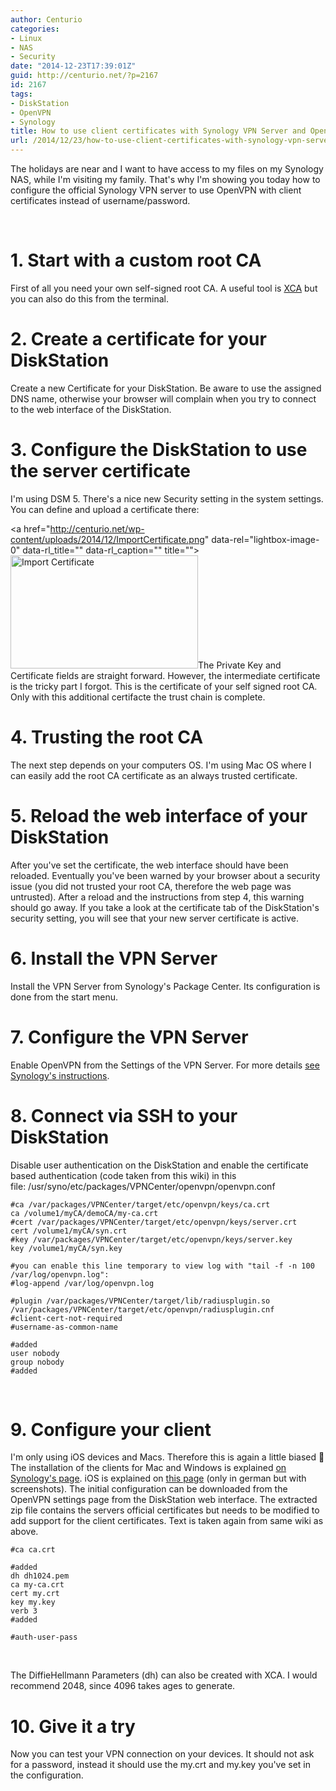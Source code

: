 ```yaml
---
author: Centurio
categories:
- Linux
- NAS
- Security
date: "2014-12-23T17:39:01Z"
guid: http://centurio.net/?p=2167
id: 2167
tags:
- DiskStation
- OpenVPN
- Synology
title: How to use client certificates with Synology VPN Server and OpenVPN
url: /2014/12/23/how-to-use-client-certificates-with-synology-vpn-server-and-openvpn/
---
```

The holidays are near and I want to have access to my files on my Synology NAS, while I'm visiting my family. That's why I'm showing you today how to configure the official Synology VPN server to use OpenVPN with client certificates instead of username/password.

&nbsp;

# 1. Start with a custom root CA

First of all you need your own self-signed root CA. A useful tool is [XCA](http://xca.sourceforge.net/) but you can also do this from the terminal.

# 2. Create a certificate for your DiskStation

Create a new Certificate for your DiskStation. Be aware to use the assigned DNS name, otherwise your browser will complain when you try to connect to the web interface of the DiskStation.

# 3. Configure the DiskStation to use the server certificate

I'm using DSM 5. There's a nice new Security setting in the system settings. You can define and upload a certificate there:

<a href="http://centurio.net/wp-content/uploads/2014/12/ImportCertificate.png" data-rel="lightbox-image-0" data-rl\_title="" data-rl\_caption="" title=""><img loading="lazy" class="aligncenter size-medium wp-image-2168" src="http://centurio.net/wp-content/uploads/2014/12/ImportCertificate-300x181.png" alt="Import Certificate" width="300" height="181" srcset="https://centurio.net/wp-content/uploads/2014/12/ImportCertificate-300x181.png 300w, https://centurio.net/wp-content/uploads/2014/12/ImportCertificate-800x483.png 800w, https://centurio.net/wp-content/uploads/2014/12/ImportCertificate-35x21.png 35w, https://centurio.net/wp-content/uploads/2014/12/ImportCertificate.png 853w" sizes="(max-width: 300px) 100vw, 300px" /></a>The Private Key and Certificate fields are straight forward. However, the intermediate certificate is the tricky part I forgot. This is the certificate of your self signed root CA. Only with this additional certifacte the trust chain is complete.

# 4. Trusting the root CA

The next step depends on your computers OS. I'm using Mac OS where I can easily add the root CA certificate as an always trusted certificate.

# 5. Reload the web interface of your DiskStation

After you've set the certificate, the web interface should have been reloaded. Eventually you've been warned by your browser about a security issue (you did not trusted your root CA, therefore the web page was untrusted). After a reload and the instructions from step 4, this warning should go away. If you take a look at the certificate tab of the DiskStation's security setting, you will see that your new server certificate is active.

# 6. Install the VPN Server

Install the VPN Server from Synology's Package Center. Its configuration is done from the start menu.

# 7. Configure the VPN Server

Enable OpenVPN from the Settings of the VPN Server. For more details [see Synology's instructions](https://www.synology.com/en-us/knowledgebase/tutorials/459#t3.2).

# 8. Connect via SSH to your DiskStation

Disable user authentication on the DiskStation and enable the certificate based authentication (code taken from this wiki) in this file: /usr/syno/etc/packages/VPNCenter/openvpn/openvpn.conf

```lang-bash
#ca /var/packages/VPNCenter/target/etc/openvpn/keys/ca.crt
ca /volume1/myCA/demoCA/my-ca.crt
#cert /var/packages/VPNCenter/target/etc/openvpn/keys/server.crt
cert /volume1/myCA/syn.crt
#key /var/packages/VPNCenter/target/etc/openvpn/keys/server.key
key /volume1/myCA/syn.key

#you can enable this line temporary to view log with "tail -f -n 100 /var/log/openvpn.log":
#log-append /var/log/openvpn.log

#plugin /var/packages/VPNCenter/target/lib/radiusplugin.so /var/packages/VPNCenter/target/etc/openvpn/radiusplugin.cnf
#client-cert-not-required
#username-as-common-name

#added
user nobody
group nobody
#added
```

&nbsp;

# 9. Configure your client

I'm only using iOS devices and Macs. Therefore this is again a little biased 🙂 The installation of the clients for Mac and Windows is explained [on Synology's page](https://www.synology.com/en-us/knowledgebase/tutorials/592#t4.2). iOS is explained on [this page](http://www.proenz.de/?page_id=898) (only in german but with screenshots). The initial configuration can be downloaded from the OpenVPN settings page from the DiskStation web interface. The extracted zip file contains the servers official certificates but needs to be modified to add support for the client certificates. Text is taken again from same wiki as above.

```
#ca ca.crt

#added
dh dh1024.pem
ca my-ca.crt
cert my.crt
key my.key
verb 3
#added

#auth-user-pass
```

&nbsp;

The DiffieHellmann Parameters (dh) can also be created with XCA. I would recommend 2048, since 4096 takes ages to generate.

# 10. Give it a try

Now you can test your VPN connection on your devices. It should not ask for a password, instead it should use the my.crt and my.key you've set in the configuration.